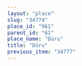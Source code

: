 ```yaml
---
layout: "place"
slug: "34774"
place_id: "961"
parent_id: "61"
place_name: "Dūru"
title: "Dūru"
previous_item: "34777"
---
```


